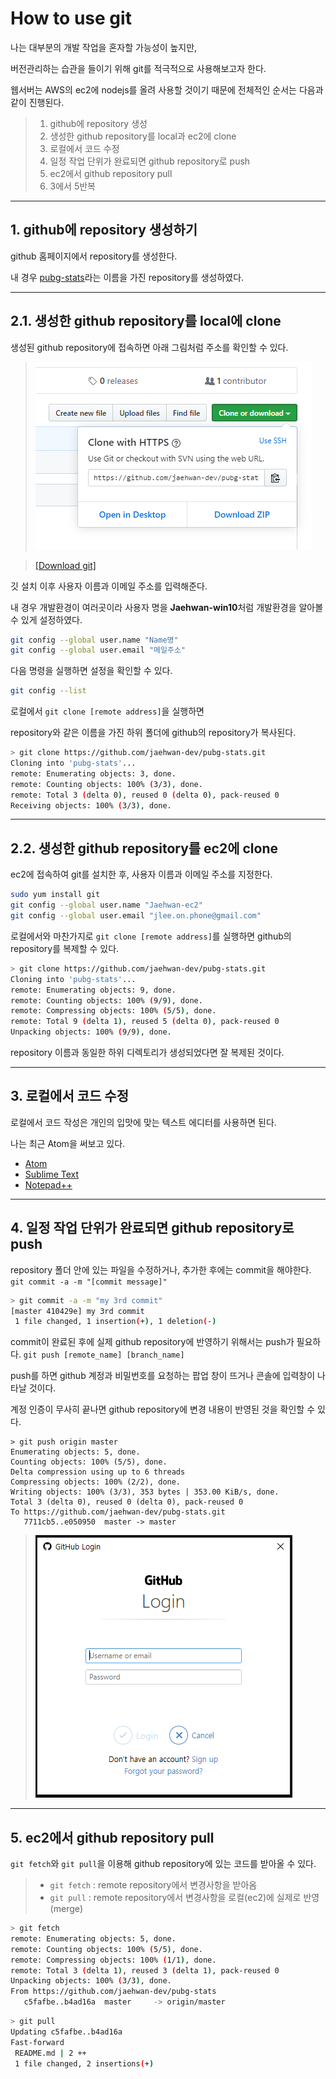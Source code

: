 # How to use git

나는 대부분의 개발 작업을 혼자할 가능성이 높지만,

버전관리하는 습관을 들이기 위해 git를 적극적으로 사용해보고자 한다.

웹서버는 AWS의 ec2에 nodejs를 올려 사용할 것이기 때문에 전체적인 순서는 다음과 같이 진행된다.

> 1. github에 repository 생성
> 2. 생성한 github repository를 local과 ec2에 clone
> 3. 로컬에서 코드 수정
> 4. 일정 작업 단위가 완료되면 github repository로 push
> 5. ec2에서 github repository pull
> 6. 3에서 5반복

---

## 1. github에 repository 생성하기

github 홈페이지에서 repository를 생성한다.

내 경우 [pubg-stats](https://github.com/jaehwan-dev/pubg-stats)라는 이름을 가진 repository를 생성하였다.

---

## 2.1. 생성한 github repository를 local에 clone

생성된 github repository에 접속하면 아래 그림처럼 주소를 확인할 수 있다.

> ![img01](https://github.com/jaehwan-dev/webapp-dev/blob/master/img/img01-github%20url.PNG)

> [[Download git]](https://git-scm.com/downloads)

깃 설치 이후 사용자 이름과 이메일 주소를 입력해준다.

내 경우 개발환경이 여러곳이라 사용자 명을 **Jaehwan-win10**처럼 개발환경을 알아볼 수 있게 설정하였다.

```bash
git config --global user.name "Name명"
git config --global user.email "메일주소" 
```

다음 명령을 실행하면 설정을 확인할 수 있다.
```bash
git config --list
```

로컬에서 `git clone [remote address]`을 실행하면

repository와 같은 이름을 가진 하위 폴더에 github의 repository가 복사된다.

```bash
> git clone https://github.com/jaehwan-dev/pubg-stats.git
Cloning into 'pubg-stats'...
remote: Enumerating objects: 3, done.
remote: Counting objects: 100% (3/3), done.
remote: Total 3 (delta 0), reused 0 (delta 0), pack-reused 0
Receiving objects: 100% (3/3), done.
```
---

## 2.2. 생성한 github repository를 ec2에 clone

ec2에 접속하여 git를 설치한 후, 사용자 이름과 이메일 주소를 지정한다.

```bash
sudo yum install git
git config --global user.name "Jaehwan-ec2"
git config --global user.email "jlee.on.phone@gmail.com"
```

로컬에서와 마찬가지로 `git clone [remote address]`를 실행하면 github의 repository를 복제할 수 있다.

```bash
> git clone https://github.com/jaehwan-dev/pubg-stats.git
Cloning into 'pubg-stats'...
remote: Enumerating objects: 9, done.
remote: Counting objects: 100% (9/9), done.
remote: Compressing objects: 100% (5/5), done.
remote: Total 9 (delta 1), reused 5 (delta 0), pack-reused 0
Unpacking objects: 100% (9/9), done.
```

repository 이름과 동일한 하위 디렉토리가 생성되었다면 잘 복제된 것이다.

---

## 3. 로컬에서 코드 수정

로컬에서 코드 작성은 개인의 입맛에 맞는 텍스트 에디터를 사용하면 된다.

나는 최근 Atom을 써보고 있다.

- [Atom](https://www.youtube.com/watch?v=nTLFChLKw8U)
- [Sublime Text](https://www.sublimetext.com/)
- [Notepad++](https://notepad-plus-plus.org/downloads/)

---

## 4. 일정 작업 단위가 완료되면 github repository로 push
repository 폴더 안에 있는 파일을 수정하거나, 추가한 후에는 commit을 해야한다. `git commit -a -m "[commit message]"`

```bash
> git commit -a -m "my 3rd commit"
[master 410429e] my 3rd commit
 1 file changed, 1 insertion(+), 1 deletion(-)
```

commit이 완료된 후에 실제 github repository에 반영하기 위해서는 push가 필요하다. `git push [remote_name] [branch_name]`

push를 하면 github 계정과 비밀번호를 요청하는 팝업 창이 뜨거나 콘솔에 입력창이 나타날 것이다.

계정 인증이 무사히 끝나면 github repository에 변경 내용이 반영된 것을 확인할 수 있다.

```
> git push origin master
Enumerating objects: 5, done.
Counting objects: 100% (5/5), done.
Delta compression using up to 6 threads
Compressing objects: 100% (2/2), done.
Writing objects: 100% (3/3), 353 bytes | 353.00 KiB/s, done.
Total 3 (delta 0), reused 0 (delta 0), pack-reused 0
To https://github.com/jaehwan-dev/pubg-stats.git
   7711cb5..e050950  master -> master
```
> ![img02](https://github.com/jaehwan-dev/webapp-dev/blob/master/img/img02-github%20push.PNG)

---

## 5. ec2에서 github repository pull

`git fetch`와 `git pull`을 이용해 github repository에 있는 코드를 받아올 수 있다.

> - `git fetch` : remote repository에서 변경사항을 받아옴
> - `git pull` : remote repository에서 변경사항을 로컬(ec2)에 실제로 반영(merge)

```bash
> git fetch
remote: Enumerating objects: 5, done.
remote: Counting objects: 100% (5/5), done.
remote: Compressing objects: 100% (1/1), done.
remote: Total 3 (delta 1), reused 3 (delta 1), pack-reused 0
Unpacking objects: 100% (3/3), done.
From https://github.com/jaehwan-dev/pubg-stats
   c5fafbe..b4ad16a  master     -> origin/master
```

```bash
> git pull
Updating c5fafbe..b4ad16a
Fast-forward
 README.md | 2 ++
 1 file changed, 2 insertions(+)
 ```
